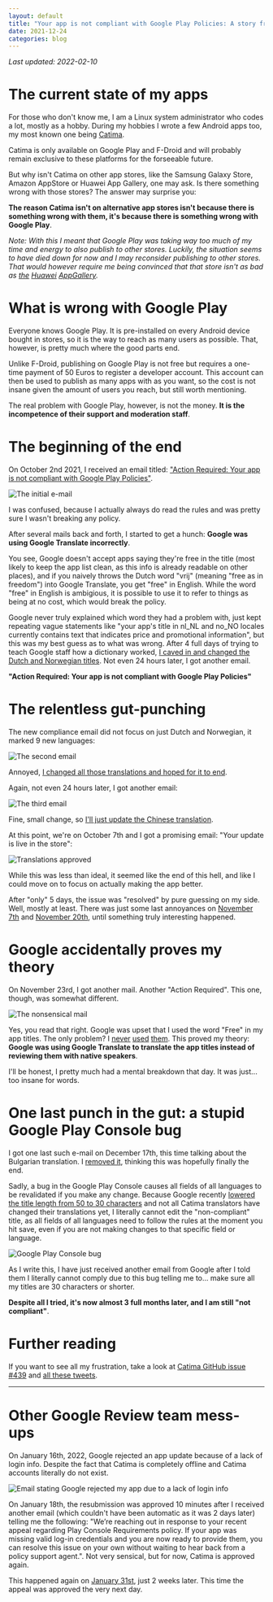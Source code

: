```yaml
---
layout: default
title: "Your app is not compliant with Google Play Policies: A story from hell"
date: 2021-12-24
categories: blog
---
```


*Last updated: 2022-02-10*

# The current state of my apps

For those who don't know me, I am a Linux system administrator who codes a lot, mostly as a hobby. During my hobbies I wrote a few Android apps too, my most known one being [Catima](https://catima.app).

Catima is only available on Google Play and F-Droid and will probably remain exclusive to these platforms for the forseeable future.

But why isn't Catima on other app stores, like the Samsung Galaxy Store, Amazon AppStore or Huawei App Gallery, one may ask. Is there something wrong with those stores? The answer may surprise you:

**The reason Catima isn't on alternative app stores isn't because there is something wrong with them, it's because there is something wrong with Google Play**.

*Note: With this I meant that Google Play was taking way too much of my time and energy to also publish to other stores. Luckily, the situation seems to have died down for now and I may reconsider publishing to other stores. That would however require me being convinced that that store isn't as bad as [the](https://twitter.com/SylvieLorxu/status/1359461643768516608) [Huawei](https://twitter.com/SylvieLorxu/status/1374251557735256065) [AppGallery](https://twitter.com/SylvieLorxu/status/1377208451227598849).*

# What is wrong with Google Play

Everyone knows Google Play. It is pre-installed on every Android device bought in stores, so it is the way to reach as many users as possible. That, however, is pretty much where the good parts end.

Unlike F-Droid, publishing on Google Play is not free but requires a one-time payment of 50 Euros to register a developer account. This account can then be used to publish as many apps with as you want, so the cost is not insane given the amount of users you reach, but still worth mentioning.

The real problem with Google Play, however, is not the money. **It is the incompetence of their support and moderation staff**.

# The beginning of the end

On October 2nd 2021, I received an email titled: ["Action Required: Your app is not compliant with Google Play Policies"](https://github.com/TheLastProject/Catima/issues/439#issue-1014074229).

![The initial e-mail](/assets/images/blog/2021-12-24-google_play_hell/135721623-9df9ad54-81f3-4dac-8410-658413e47b9e.png)

I was confused, because I actually always do read the rules and was pretty sure I wasn't breaking any policy.

After several mails back and forth, I started to get a hunch: **Google was using Google Translate incorrectly**.

You see, Google doesn't accept apps saying they're free in the title (most likely to keep the app list clean, as this info is already readable on other places), and if you naively throws the Dutch word "vrij" (meaning "free as in freedom") into Google Translate, you get "free" in English. While the word "free" in English is ambigious, it is possible to use it to refer to things as being at no cost, which would break the policy.

Google never truly explained which word they had a problem with, just kept repeating vague statements like "your app's title in nl_NL and no_NO locales currently contains text that indicates price and promotional information", but this was my best guess as to what was wrong. After 4 full days of trying to teach Google staff how a dictionary worked, [I caved in and changed the Dutch and Norwegian titles](https://github.com/TheLastProject/Catima/issues/439#issuecomment-935645288). Not even 24 hours later, I got another email.

**"Action Required: Your app is not compliant with Google Play Policies"**

# The relentless gut-punching

The new compliance email did not focus on just Dutch and Norwegian, it marked 9 new languages:

![The second email](/assets/images/blog/2021-12-24-google_play_hell/136173470-2f77fa5b-da67-4a19-99ef-bb69c7ee5449.png)

Annoyed, [I changed all those translations and hoped for it to end](https://github.com/TheLastProject/Catima/commit/ddccbad0202aaa88a567ee5bc931840ed0231331).

Again, not even 24 hours later, I got another email:

![The third email](/assets/images/blog/2021-12-24-google_play_hell/136180398-e6051aa6-4765-4aac-bc54-b6a2cdadd8c0.png)

Fine, small change, so [I'll just update the Chinese translation](https://github.com/TheLastProject/Catima/commit/017034a78804eb092917086376192796587e373e).

At this point, we're on October 7th and I got a promising email: "Your update is live in the store":

![Translations approved](/assets/images/blog/2021-12-24-google_play_hell/136434121-02f7a4f4-1729-4587-8b6e-8be3360c0290.png)

While this was less than ideal, it seemed like the end of this hell, and like I could move on to focus on actually making the app better.

After "only" 5 days, the issue was "resolved" by pure guessing on my side. Well, mostly at least. There was just some last annoyances on [November 7th](/assets/images/blog/2021-12-24-google_play_hell/140650588-0be275bd-7cda-46ed-893e-ecef5ccb2ccd.png) and [November 20th](/assets/images/blog/2021-12-24-google_play_hell/142705625-64eaa677-f78c-4f5b-a8a9-8b2e79a9ad90.png), until something truly interesting happened.

# Google accidentally proves my theory

On November 23rd, I got another mail. Another "Action Required". This one, though, was somewhat different.

![The nonsensical mail](/assets/images/blog/2021-12-24-google_play_hell/142989964-b7fb84c0-c053-4d58-81f3-a4a7c5d06119.jpg)

Yes, you read that right. Google was upset that I used the word "Free" in my app titles. The only problem? I [never](/assets/images/blog/2021-12-24-google_play_hell/142989934-d05f6fc0-2dfd-4955-934b-780501213019.png) [used](/assets/images/blog/2021-12-24-google_play_hell/142989953-672361c8-a7b2-4827-a932-3a164f4fec6e.png) [them](/assets/images/blog/2021-12-24-google_play_hell/142989955-d5cd3aeb-4bb5-416f-800c-816711f6419d.png). This proved my theory: **Google was using Google Translate to translate the app titles instead of reviewing them with native speakers**.

I'll be honest, I pretty much had a mental breakdown that day. It was just... too insane for words.

# One last punch in the gut: a stupid Google Play Console bug

I got one last such e-mail on December 17th, this time talking about the Bulgarian translation. I [removed it](https://github.com/TheLastProject/Catima/commit/d84ce6ff8207752561ad7385de667cbcc0aa0182), thinking this was hopefully finally the end.

Sadly, a bug in the Google Play Console causes all fields of all languages to be revalidated if you make any change. Because Google recently [lowered the title length from 50 to 30 characters](https://android-developers.googleblog.com/2021/04/updated-guidance-to-improve-your-app.html) and not all Catima translators have changed their translations yet, I literally cannot edit the "non-compliant" title, as all fields of all languages need to follow the rules at the moment you hit save, even if you are not making changes to that specific field or language.

![Google Play Console bug](/assets/images/blog/2021-12-24-google_play_hell/FG0nEC0WYAUiU39.png)

As I write this, I have just received another email from Google after I told them I literally cannot comply due to this bug telling me to... make sure all my titles are 30 characters or shorter.

**Despite all I tried, it's now almost 3 full months later, and I am still "not compliant"**.

# Further reading

If you want to see all my frustration, take a look at [Catima GitHub issue #439](https://github.com/TheLastProject/Catima/issues/439) and [all these tweets](https://twitter.com/SylvieLorxu/status/1471875608636444675).

---

# Other Google Review team mess-ups

On January 16th, 2022, Google rejected an app update because of a lack of login info. Despite the fact that Catima is completely offline and Catima accounts literally do not exist.

![Email stating Google rejected my app due to a lack of login info](/assets/images/blog/2021-12-24-google_play_hell/2022-16-01.jpg)

On January 18th, the resubmission was approved 10 minutes after I received another email (which couldn't have been automatic as it was 2 days later) telling me the following: "We’re reaching out in response to your recent appeal regarding Play Console Requirements policy.  If your app was missing valid log-in credentials and you are now ready to provide them, you can resolve this issue on your own without waiting to hear back from a policy support agent.". Not very sensical, but for now, Catima is approved again.

This happened again on [January 31st](https://twitter.com/SylvieLorxu/status/1488022557748076545), just 2 weeks later. This time the appeal was approved the very next day.
